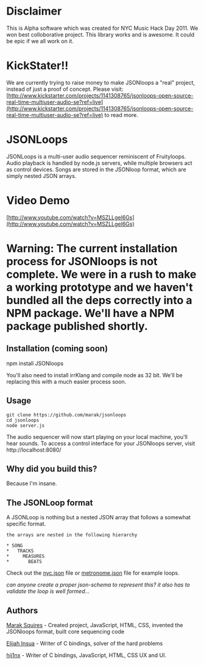 # Disclaimer

This is Alpha software which was created for NYC Music Hack Day 2011. We won best colloborative project. This library works and is awesome. It could be epic if we all work on it. 

# KickStater!!

We are currently trying to raise money to make JSONloops a "real" project, instead of just a proof of concept. Please visit: [http://www.kickstarter.com/projects/1141308765/jsonloops-open-source-real-time-multiuser-audio-se?ref=live](http://www.kickstarter.com/projects/1141308765/jsonloops-open-source-real-time-multiuser-audio-se?ref=live) to read more.

# JSONLoops

JSONLoops is a multi-user audio sequencer reminiscent of Fruityloops. Audio playback is handled by node.js servers, while multiple browsers act as control devices. Songs are stored in the JSONloop format, which are simply nested JSON arrays. 

# Video Demo

[http://www.youtube.com/watch?v=MSZLLgel6Gs](http://www.youtube.com/watch?v=MSZLLgel6Gs)

# Warning: The current installation process for JSONloops is not complete. We were in a rush to make a working prototype and we haven't bundled all the deps correctly into a NPM package. We'll have a NPM package published shortly.

## Installation (coming soon)

   npm install JSONloops

You'll also need to install irrKlang and compile node as 32 bit. We'll be replacing this with a much easier process soon.

## Usage

    git clone https://github.com/marak/jsonloops
    cd jsonloops
    node server.js
  
The audio sequencer will now start playing on your local machine, you'll hear sounds. To access a control interface for your JSONloops server, visit http://localhost:8080/


## Why did you build this?

Because I'm insane.


## The JSONLoop format

A JSONLoop is nothing but a nested JSON array that follows a somewhat specific format.

    the arrays are nested in the following hierarchy 
    
    * SONG
    *   TRACKS
    *     MEASURES
    *       BEATS
  
Check out the [nyc.json](https://github.com/Marak/JSONloops/blob/master/loops/nyc.json) file or [metronome.json](https://github.com/Marak/JSONloops/blob/master/loops/metronome.json) file for example loops.

*can anyone create a proper json-schema to represent this? it also has to validate the loop is well formed...*

## Authors

[Marak Squires](https://github.com/marak/) - Created project, JavaScript, HTML, CSS, invented the JSONloops format, built core sequencing code

[Elijah Insua](https://github.com/tmpvar/) - Writer of C bindings, solver of the hard problems

[hij1nx](https://github.com/hij1nx/) - Writer of C bindings, JavaScript, HTML, CSS UX and UI.

